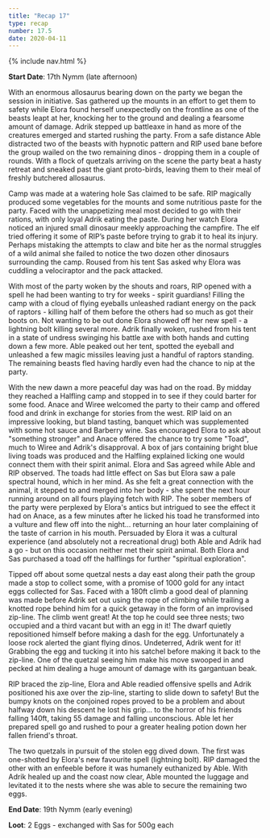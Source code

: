 ```yaml
---
title: "Recap 17"
type: recap
number: 17.5
date: 2020-04-11
---
```


{% include nav.html %}

**Start Date**: 17th Nymm (late afternoon)

With an enormous allosaurus bearing down on the party we began the session in initiative. Sas gathered up the mounts in an effort to get them to safety while Elora found herself unexpectedly on the frontline as one of the beasts leapt at her, knocking her to the ground and dealing a fearsome amount of damage. Adrik stepped up battleaxe in hand as more of the creatures emerged and started rushing the party. From a safe distance Able distracted two of the beasts with hypnotic pattern and RIP used bane before the group wailed on the two remaining dinos - dropping them in a couple of rounds. With a flock of quetzals arriving on the scene the party beat a hasty retreat and sneaked past the giant proto-birds, leaving them to their meal of freshly butchered allosaurus. 

Camp was made at a watering hole Sas claimed to be safe. RIP magically produced some vegetables for the mounts and some nutritious paste for the party. Faced with the unappetizing meal most decided to go with their rations, with only loyal Adrik eating the paste. During her watch Elora noticed an injured small dinosaur meekly approaching the campfire. The elf tried offering it some of RIP’s paste before trying to grab it to heal its injury. Perhaps mistaking the attempts to claw and bite her as the normal struggles of a wild animal she failed to notice the two dozen other dinosaurs surrounding the camp. Roused from his tent Sas asked why Elora was cuddling a velociraptor and the pack attacked.

With most of the party woken by the shouts and roars, RIP opened with a spell he had been wanting to try for weeks - spirit guardians! Filling the camp with a cloud of flying eyeballs unleashed radiant energy on the pack of raptors - killing half of them before the others had so much as got their boots on. Not wanting to be out done Elora showed off her new spell - a lightning bolt killing several more. Adrik finally woken, rushed from his tent in a state of undress swinging his battle axe with both hands and cutting down a few more. Able peaked out her tent, spotted the eyeball and unleashed a few magic missiles leaving just a handful of raptors standing. The remaining beasts fled having hardly even had the chance to nip at the party.

With the new dawn a more peaceful day was had on the road. By midday they reached a Halfling camp and stopped in to see if they could barter for some food. Anace and Wiree welcomed the party to their camp and offered food and drink in exchange for stories from the west. RIP laid on an impressive looking, but bland tasting, banquet which was supplemented with some hot sauce and Barberry wine. Sas encouraged Elora to ask about "something stronger" and Anace offered the chance to try some "Toad", much to Wiree and Adrik's disapproval. A box of jars containing bright blue living toads was produced and the Halfling explained licking one would connect them with their spirit animal. Elora and Sas agreed while Able and RIP observed. The toads had little effect on Sas but Elora saw a pale spectral hound, which in her mind. As she felt a great connection with the animal, it stepped to and merged into her body - she spent the next hour running around on all fours playing fetch with RIP. The sober members of the party were perplexed by Elora's antics but intrigued to see the effect it had on Anace, as a few minutes after he licked his toad he transformed into a vulture and flew off into the night… returning an hour later complaining of the taste of carrion in his mouth. Persuaded by Elora it was a cultural experience (and absolutely not a recreational drug) both Able and Adrik had a go - but on this occasion neither met their spirit animal. Both Elora and Sas purchased a toad off the halflings for further "spiritual exploration".

Tipped off about some quetzal nests a day east along their path the group made a stop to collect some, with a promise of 1000 gold for any intact eggs collected for Sas. Faced with a 180ft climb a good deal of planning was made before Adrik set out using the rope of climbing while trailing a knotted rope behind him for a quick getaway in the form of an improvised zip-line. The climb went great! At the top he could see three nests; two occupied and a third vacant but with an egg in it! The dwarf quietly repositioned himself before making a dash for the egg. Unfortunately a loose rock alerted the giant flying dinos. Undeterred, Adrik went for it! Grabbing the egg and tucking it into his satchel before making it back to the zip-line. One of the quetzal seeing him make his move swooped in and pecked at him dealing a huge amount of damage with its gargantuan beak.

RIP braced the zip-line, Elora and Able readied offensive spells and Adrik positioned his axe over the zip-line, starting to slide down to safety! But the bumpy knots on the conjoined ropes proved to be a problem and about halfway down his descent he lost his grip… to the horror of his friends falling 140ft, taking 55 damage and falling unconscious. Able let her prepared spell go and rushed to pour a greater healing potion down her fallen friend's throat.

The two quetzals in pursuit of the stolen egg dived down. The first was one-shotted by Elora's new favourite spell (lightning bolt). RIP damaged the other with an enfeeble before it was humanely euthanized by Able. With Adrik healed up and the coast now clear, Able mounted the luggage and levitated it to the nests where she was able to secure the remaining two eggs.

**End Date**: 19th Nymm (early evening)

**Loot**: 2 Eggs - exchanged with Sas for 500g each
